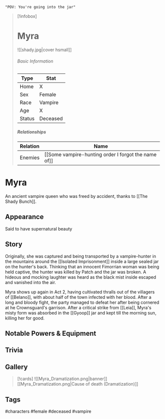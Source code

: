 	"POV: You're going into the jar"

> [!infobox]
> # Myra
> ![[shady.jpg|cover hsmall]]
> ###### Basic Information
> | Type | Stat |
> | ---- | ---- |
> | Home | X |
> | Sex | Female |
> | Race | Vampire |
> | Age | X |
> | Status | Deceased |
> ##### Relationships
> | Relation | Name |
> | ---- | ---- |
> | Enemies | [[Some vampire-hunting order I forgot the name of]] |

# Myra
An ancient vampire queen who was freed by accident, thanks to [[The Shady Bunch]]. 
## Appearance
Said to have supernatural beauty
## Story
Originally, she was captured and being transported by a vampire-hunter in the mountains around the [[Isolated Imprisonment]] inside a large sealed jar on the hunter's back. Thinking that an innocent Fimorrian woman was being held captive, the hunter was killed by Patch and the jar was broken. A hideous and mocking laughter was heard as the black mist inside escaped and vanished into the air.

Myra shows up again in Act 2, having cultivated thralls out of the villagers of [[Belano]], with about half of the town infected with her blood. After a long and bloody fight, the party managed to defeat her after being cornered at he Crownsguard's garrison. After a critical strike from [[Leia]], Myra's misty form was absorbed in the [[Gyoop]] jar and kept till the morning sun, killing her for good.

## Notable Powers & Equipment

## Trivia

## Gallery
>[!cards]
>![[Myra_Dramatization.png|banner]]
>[[Myra_Dramatization.png|Cause of death (Dramatization)]]
>

## Tags
#characters #female #deceased #vampire
